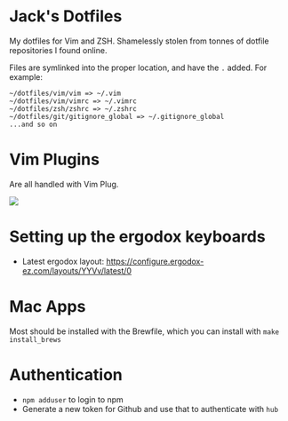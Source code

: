 # Jack's Dotfiles

My dotfiles for Vim and ZSH. Shamelessly stolen from tonnes of dotfile repositories I found online.

Files are symlinked into the proper location, and have the `.` added. For example:

```
~/dotfiles/vim/vim => ~/.vim
~/dotfiles/vim/vimrc => ~/.vimrc
~/dotfiles/zsh/zshrc => ~/.zshrc
~/dotfiles/git/gitignore_global => ~/.gitignore_global
...and so on
```
# Vim Plugins

Are all handled with Vim Plug.

![](doc/terminal-keys.png)

# Setting up the ergodox keyboards

- Latest ergodox layout: https://configure.ergodox-ez.com/layouts/YYVv/latest/0

# Mac Apps

Most should be installed with the Brewfile, which you can install with `make install_brews`

# Authentication

- `npm adduser` to login to npm
- Generate a new token for Github and use that to authenticate with `hub`

